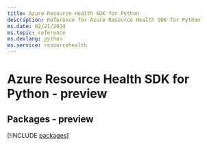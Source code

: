 ```yaml
---
title: Azure Resource Health SDK for Python
description: Reference for Azure Resource Health SDK for Python
ms.date: 02/21/2024
ms.topic: reference
ms.devlang: python
ms.service: resourcehealth
---
```

# Azure Resource Health SDK for Python - preview
## Packages - preview
[!INCLUDE [packages](resource-health-index.md)]